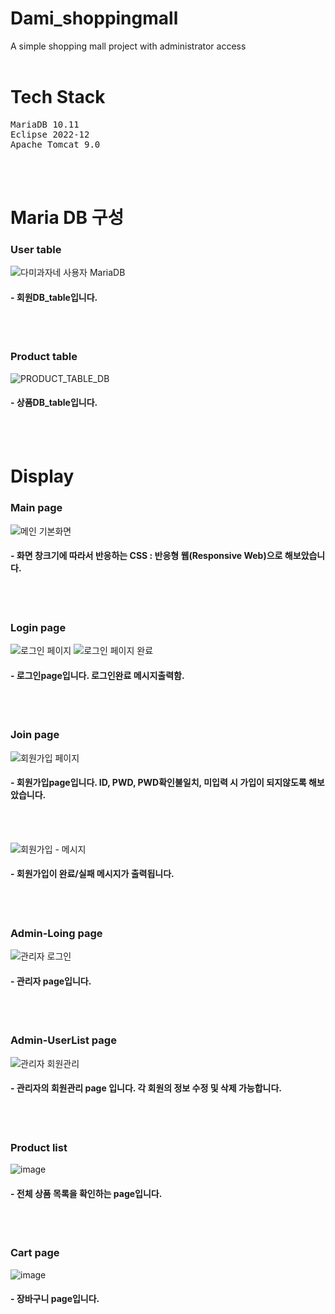 # Dami_shoppingmall
A simple shopping mall project with administrator access
<br><br>

# Tech Stack
<pre>
MariaDB 10.11
Eclipse 2022-12
Apache Tomcat 9.0
</pre>
<br><br>

# Maria DB 구성
### User table
![다미과자네 사용자 MariaDB](https://user-images.githubusercontent.com/90494150/228307448-f2722ec8-ab61-4ea0-8a6b-52c045c43357.png)
#### - 회원DB_table입니다.
<br><br>

### Product table
![PRODUCT_TABLE_DB](https://user-images.githubusercontent.com/90494150/230825684-1311aac5-f42d-49f8-839c-b3f11cb367ac.png)
#### - 상품DB_table입니다.
<br><br>

# Display
### Main page
![메인 기본화면](https://user-images.githubusercontent.com/90494150/228305839-36defeae-0a1f-46f8-ada1-28789a05a406.png)
#### - 화면 창크기에 따라서 반응하는 CSS : 반응형 웹(Responsive Web)으로 해보았습니다.
<br><br>

### Login page
![로그인 페이지](https://user-images.githubusercontent.com/90494150/228306288-051c59b2-861f-447d-9f90-82cbed6aa665.png)
![로그인 페이지 완료](https://user-images.githubusercontent.com/90494150/228306679-f9ec619f-e539-4afb-b905-ce7e678f3793.png)
#### - 로그인page입니다. 로그인완료 메시지출력함.
<br><br>

### Join page
![회원가입 페이지](https://user-images.githubusercontent.com/90494150/228306762-1bec2cec-2865-4ee5-9834-b9f551b28b8b.png)
#### - 회원가입page입니다. ID, PWD, PWD확인불일치, 미입력 시 가입이 되지않도록 해보았습니다.
<br><br>

![회원가입 - 메시지](https://user-images.githubusercontent.com/90494150/228307046-f90b845a-2e59-47b1-9eb5-dc1cf3fb8783.png)
#### - 회원가입이 완료/실패 메시지가 출력됩니다.
<br><br>

### Admin-Loing page
![관리자 로그인](https://user-images.githubusercontent.com/90494150/228307610-3c79893e-1e3e-47c5-82b2-e9f78711faef.png)
#### - 관리자 page입니다.
<br><br>

### Admin-UserList page
![관리자 회원관리](https://user-images.githubusercontent.com/90494150/228307800-e6176c84-1dba-4c04-8ecc-0c7123ba413e.png)
#### - 관리자의 회원관리 page 입니다. 각 회원의 정보 수정 및 삭제 가능합니다.
<br><br>

### Product list
![image](https://user-images.githubusercontent.com/90494150/230825482-0613de62-2e36-4515-85a5-4c0db87fb39d.png)
#### - 전체 상품 목록을 확인하는 page입니다.
<br><br>

### Cart page
![image](https://user-images.githubusercontent.com/90494150/231127338-8549661e-559e-435d-abf8-b50646ac0ebc.png)
#### - 장바구니 page입니다.  
